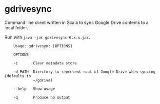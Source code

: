 # gdrivesync

Command line client written in Scala to sync Google Drive contents to a local folder.

Run with `java -jar gdrivesync-0.x.x.jar`.

```
    Usage: gdrivesync [OPTIONS]

    OPTIONS

    -c       Clear metadata store

    -d PATH  Directory to represent root of Google Drive when syncing (defaults to
             ~/gdrive)

    --help   Show usage

    -q       Produce no output
```
